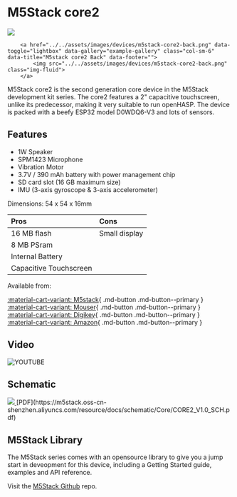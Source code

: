 # M5Stack core2

<div class="row justify-content-center">
        <a href="../../assets/images/devices/m5stack-core2-front.png" data-toggle="lightbox" data-gallery="example-gallery" class="col-sm-6" data-title="M5stack core2 Front" data-footer="">
            <img src="../../assets/images/devices/m5stack-core2-front.png" class="img-fluid">
        </a>

        <a href="../../assets/images/devices/m5stack-core2-back.png" data-toggle="lightbox" data-gallery="example-gallery" class="col-sm-6" data-title="M5stack core2 Back" data-footer="">
            <img src="../../assets/images/devices/m5stack-core2-back.png" class="img-fluid">
        </a>
</div>

M5Stack core2 is the second generation core device in the M5Stack development kit series.
The core2 features a 2" capacitive touchscreen, unlike its predecessor, making it very suitable to run openHASP.
The device is packed with a beefy ESP32 model D0WDQ6-V3 and lots of sensors.

## Features

- 1W Speaker
- SPM1423 Microphone
- Vibration Motor
- 3.7V / 390 mAh battery with power management chip
- SD card slot (16 GB maximum size)
- IMU (3-axis gyroscope & 3-axis accelerometer)

Dimensions: 54 x 54 x 16mm

| Pros             | Cons
|:-----            |:----
| 16 MB flash      | Small display
| 8 MB PSram       | 
| Internal Battery |
| Capacitive Touchscreen |

Available from:

[:material-cart-variant: M5stack][1]{ .md-button .md-button--primary } &nbsp; 
[:material-cart-variant: Mouser][2]{ .md-button .md-button--primary } &nbsp; 
[:material-cart-variant: Digikey][3]{ .md-button .md-button--primary } &nbsp; 
[:material-cart-variant: Amazon][3]{ .md-button .md-button--primary }

## Video

![YOUTUBE](axN3O232WN0)

## Schematic

<a href="../../assets/images/devices/m5stack-core2-schematic.png" data-toggle="lightbox" data-gallery="example-gallery" class="col-sm-6" data-title="M5stack core2 Schematic" data-footer="">
    <img src="../../assets/images/devices/m5stack-core2-schematic.png" class="img-fluid">
</a>
[PDF](https://m5stack.oss-cn-shenzhen.aliyuncs.com/resource/docs/schematic/Core/CORE2_V1.0_SCH.pdf)

## M5Stack Library

The M5Stack series comes with an opensource library to give you a jump start in deveopment for this device,
including a Getting Started guide, examples and API reference.

Visit the [M5Stack Github](https://github.com/m5stack/M5Stack) repo.

[1]: https://shop.m5stack.com/products/m5stack-core2-esp32-iot-development-kit
[2]: https://www.mouser.com/new/m5stack/m5stack-core2-iot-dev-kit/
[3]: https://www.digikey.com/en/product-highlight/m/m5stack/core2-esp32-development-kit
[4]: https://www.amazon.com/dp/B07RTKTJZB/